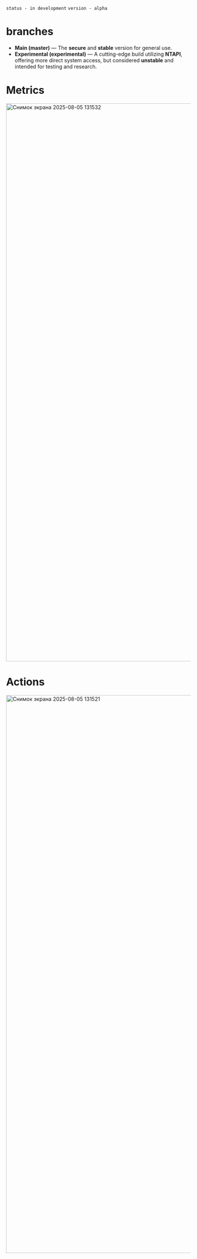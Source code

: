 ``status - in development``
``version - alpha``

# branches

- **Main (master)** — The **secure** and **stable** version for general use.
- **Experimental (experimental)** — A cutting-edge build utilizing **NTAPI**, offering more direct system access, but considered **unstable** and intended for testing and research.


# Metrics

<img width="2879" height="1521" alt="Снимок экрана 2025-08-05 131532" src="https://github.com/user-attachments/assets/91abc588-b108-4dc6-b282-86d6474dd2ba" />

# Actions 

<img width="2879" height="1521" alt="Снимок экрана 2025-08-05 131521" src="https://github.com/user-attachments/assets/8fe3fc91-e8ef-412c-a22f-af6cd7e36477" />
